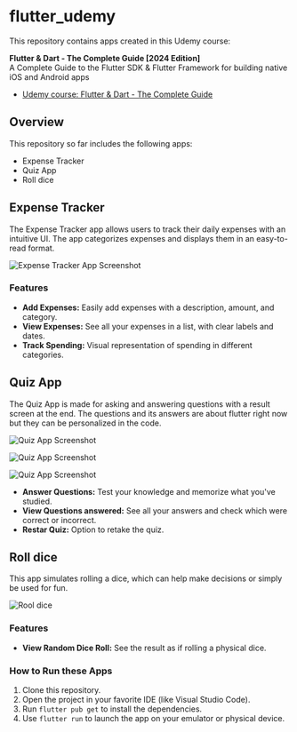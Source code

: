 # flutter_udemy

This repository contains apps created in this Udemy course:

**Flutter & Dart - The Complete Guide [2024 Edition]**  
A Complete Guide to the Flutter SDK & Flutter Framework for building native iOS and Android apps

- [Udemy course: Flutter & Dart - The Complete Guide](https://www.udemy.com/course/learn-flutter-dart-to-build-ios-android-apps/?couponCode=ACCAGE0923)

## Overview

This repository so far includes the following apps:

- Expense Tracker
- Quiz App
- Roll dice

## Expense Tracker

The Expense Tracker app allows users to track their daily expenses with an intuitive UI. The app categorizes expenses and displays them in an easy-to-read format.

![Expense Tracker App Screenshot](assets/images/expense_tracker.png)

### Features

- **Add Expenses:** Easily add expenses with a description, amount, and category.
- **View Expenses:** See all your expenses in a list, with clear labels and dates.
- **Track Spending:** Visual representation of spending in different categories.
  
## Quiz App

The Quiz App is made for asking and answering questions with a result screen at the end. The questions and its answers are about flutter right now but they can be personalized in the code.

![Quiz App Screenshot](assets/images/quiz_app.png)

![Quiz App Screenshot](assets/images/quiz_app_questions.png)

![Quiz App Screenshot](assets/images/quiz_app_answers.png)

- **Answer Questions:** Test your knowledge and memorize what you've studied.
- **View Questions answered:** See all your answers and check which were correct or incorrect.
- **Restar Quiz:** Option to retake the quiz.

## Roll dice

This app simulates rolling a dice, which can help make decisions or simply be used for fun.

![Rool dice](assets/images/roll_dice.png)

### Features

- **View Random Dice Roll:** See the result as if rolling a physical dice.

### How to Run these Apps

1. Clone this repository.
2. Open the project in your favorite IDE (like Visual Studio Code).
3. Run `flutter pub get` to install the dependencies.
4. Use `flutter run` to launch the app on your emulator or physical device.